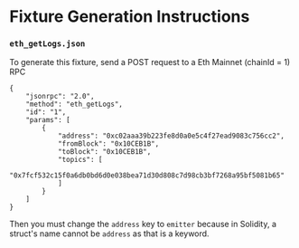 # Fixture Generation Instructions

### `eth_getLogs.json`

To generate this fixture, send a POST request to a Eth Mainnet (chainId = 1) RPC

```
{
    "jsonrpc": "2.0",
    "method": "eth_getLogs",
    "id": "1",
    "params": [
        {
            "address": "0xc02aaa39b223fe8d0a0e5c4f27ead9083c756cc2",
            "fromBlock": "0x10CEB1B",
            "toBlock": "0x10CEB1B",
            "topics": [
                "0x7fcf532c15f0a6db0bd6d0e038bea71d30d808c7d98cb3bf7268a95bf5081b65"
            ]
        }
    ]
}
```

Then you must change the `address` key to `emitter` because in Solidity, a struct's name cannot be `address` as that is a keyword.
